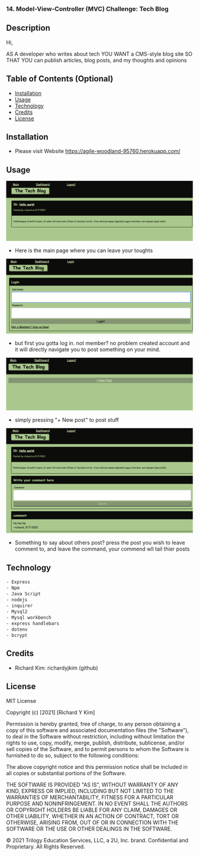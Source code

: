 ### 14. Model-View-Controller (MVC) Challenge: Tech Blog

## Description 

Hi, 

AS A developer who writes about tech
YOU  WANT a CMS-style blog site
SO THAT YOU can publish articles, blog posts, and my thoughts and opinions

## Table of Contents (Optional)


* [Installation](#installation)
* [Usage](#usage)
* [Technology](#technology)
* [Credits](#credits)
* [License](#license)


## Installation

- Please visit Website https://agile-woodland-95760.herokuapp.com/


## Usage 


![alt text](./Assets/screenshot/ss1.png)

- Here is the main page where you can leave your toughts

![alt text](./Assets/screenshot/ss2.png)

- but first you gotta log in. not member? no problem created account and it will directly navigate you to post something on your mind.

![alt text](./Assets/screenshot/ss3.png)

- simply pressing "+ New post" to post stuff

![alt text](./Assets/screenshot/ss4.png)
- Something to say about others post? press the post you wish to leave comment to, and leave the command, your commend wll tail thier posts


## Technology
    - Express
    - Npm
    - Java Script
    - nodejs
    - inquirer
    - Mysql2
    - Mysql workbench
    - express handlebars
    - dotenv
    - bcrypt

## Credits

 - Richard Kim: richardyjkim (github)


## License

MIT License

Copyright (c) [2021] [Richard Y Kim]

Permission is hereby granted, free of charge, to any person obtaining a copy
of this software and associated documentation files (the "Software"), to deal
in the Software without restriction, including without limitation the rights
to use, copy, modify, merge, publish, distribute, sublicense, and/or sell
copies of the Software, and to permit persons to whom the Software is
furnished to do so, subject to the following conditions:

The above copyright notice and this permission notice shall be included in all
copies or substantial portions of the Software.

THE SOFTWARE IS PROVIDED "AS IS", WITHOUT WARRANTY OF ANY KIND, EXPRESS OR
IMPLIED, INCLUDING BUT NOT LIMITED TO THE WARRANTIES OF MERCHANTABILITY,
FITNESS FOR A PARTICULAR PURPOSE AND NONINFRINGEMENT. IN NO EVENT SHALL THE
AUTHORS OR COPYRIGHT HOLDERS BE LIABLE FOR ANY CLAIM, DAMAGES OR OTHER
LIABILITY, WHETHER IN AN ACTION OF CONTRACT, TORT OR OTHERWISE, ARISING FROM,
OUT OF OR IN CONNECTION WITH THE SOFTWARE OR THE USE OR OTHER DEALINGS IN THE
SOFTWARE.

© 2021 Trilogy Education Services, LLC, a 2U, Inc. brand. Confidential and Proprietary. All Rights Reserved.
